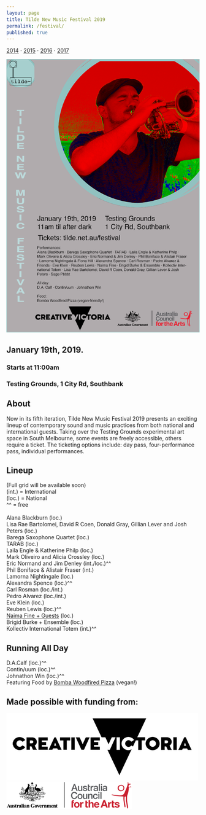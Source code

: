 ```yaml
---
layout: page
title: Tilde New Music Festival 2019
permalink: /festival/
published: true
---
```

[2014](/fest2014) ⋅ [2015](/fest2015) ⋅ [2016](/fest2016) ⋅ [2017](/fest2017)

![Tilde NMF Flyer](/assets/img/TildeNMF-scaled.png)

## January 19th, 2019. 
### Starts at 11:00am
### Testing Grounds, 1 City Rd, Southbank
<script async defer src="https://www.trybooking.com/widget.js"></script>
<div class="tryb-widget" data-type="buttonWidget" data-eid="457318" data-showlogo="False" data-text="Get Tickets"></div>

## About
Now in its fifth iteration, Tilde New Music Festival 2019 presents an exciting lineup of contemporary sound and music practices from both national and international guests. Taking over the Testing Grounds experimental art space in South Melbourne, some events are freely accessible, others require a ticket. The ticketing options include: day pass, four-performance pass, individual performances. <br />

## Lineup
(Full grid will be available soon)<br />
(int.) = International<br />
(loc.) = National<br />
^^ = free<br /><br />
Alana Blackburn (loc.)<br />
Lisa Rae Bartolomei, David R Coen, Donald Gray, Gillian Lever and Josh Peters (loc.)<br />
Barega Saxophone Quartet (loc.)<br />
TARAB (loc.)<br />
Laila Engle & Katherine Philp (loc.)<br />
Mark Oliveiro and Alicia Crossley (loc.)<br />
Eric Normand and Jim Denley (int./loc.)^^<br />
Phil Boniface & Alistair Fraser (int.)<br />
Lamorna Nightingale (loc.) <br />
Alexandra Spence (loc.)^^ <br />
Carl Rosman (loc./int.) <br />
Pedro Alvarez (loc./int.) <br />
Eve Klein (loc.) <br />
Reuben Lewis (loc.)^^ <br />
[Naima Fine + Guests](/air) (loc.)<br />
Brigid Burke + Ensemble (loc.) <br />
Kollectiv International Totem (int.)^^ <br />

## Running All Day
D.A.Calf (loc.)^^<br />
Contin/uum (loc.)^^<br />
Johnathon Win (loc.)^^<br />
Featuring Food by [Bomba Woodfired Pizza](http://www.bombawoodfiredpizza.com) (vegan!)<br />

## Made possible with funding from:
![Creative Vic Logo](/assets/img/CreativeVictoriaLogo_lores.jpg)
<br />
![Australia Council Logo](/assets/img/aca_logo_horizontal_small_rgb-54322b14eed17.png)
<br />
